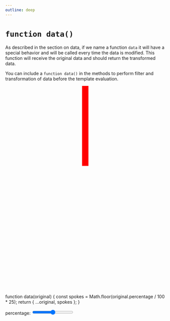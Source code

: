 ```yaml
---
outline: deep
---
```


# `function data()`

As described in the section on data, if we name a function `data` it will have a special behavior
and will be called every time the data is modified. This function will receive the original data and
should return the transformed data. 

You can include a `function data()` in the methods to perform filter and transformation of data
before the template evaluation.

<ClientOnly>
<div id="data-1">
<grapper-view data="percentage: 50" style="width:100px">
  <svg viewBox="0 0 100 130">
    <g g-for="n of spokes">
      <line x1="50" y1="0" x2="50" y2="50"
            stroke-width="4" stroke="red"
            g-bind:transform="$.rotate((360 / spokes) * n, 50, 50)"/>
    </g>
    <text x="50" y="115" font-size="12"
          dominant-baseline="middle" text-anchor="middle"
          g-content="`${ percentage } % (${ spokes } spokes)`"></text>
  </svg>
  <g-script type="methods">
    function data(original) {
      const spokes = Math.floor(original.percentage / 100 * 25);
      return { ...original, spokes };
    }
  </g-script>
</grapper-view>
<p>
<label>percentage:
  <input type="range" min="0" max="100" step="1" value="50"
         oninput="document.querySelector('grapper-view').data.percentage = this.value">
</label></p>
</div>
<g-editor href="#data-1" lines-highlight="26-29"></g-editor>
</ClientOnly>